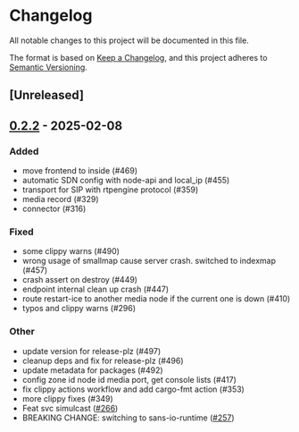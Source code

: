 # Changelog

All notable changes to this project will be documented in this file.

The format is based on [Keep a Changelog](https://keepachangelog.com/en/1.0.0/),
and this project adheres to [Semantic Versioning](https://semver.org/spec/v2.0.0.html).

## [Unreleased]

## [0.2.2](https://github.com/8xFF/atm0s-media-server/compare/atm0s-media-server-utils-v0.2.1...atm0s-media-server-utils-v0.2.2) - 2025-02-08

### Added

- move frontend to inside (#469)
- automatic SDN config with node-api and local_ip (#455)
- transport for SIP with rtpengine protocol  (#359)
- media record  (#329)
- connector (#316)

### Fixed

- some clippy warns (#490)
- wrong usage of smallmap cause server crash. switched to indexmap (#457)
- crash assert on destroy (#449)
- endpoint internal clean up crash (#447)
- route restart-ice to another media node if the current one is down (#410)
- typos and clippy warns (#296)

### Other

- update version for release-plz (#497)
- cleanup deps and fix for release-plz (#496)
- update metadata for packages (#492)
- config zone id node id media port, get console lists (#417)
- fix clippy actions workflow and add cargo-fmt action (#353)
- more clippy fixes (#349)
- Feat svc simulcast ([#266](https://github.com/8xFF/atm0s-media-server/pull/266))
- BREAKING CHANGE: switching to sans-io-runtime ([#257](https://github.com/8xFF/atm0s-media-server/pull/257))
